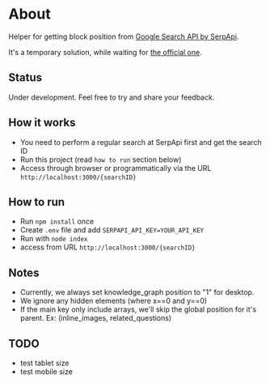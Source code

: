 # About
Helper for getting block position from [Google Search API by SerpApi](https://serpapi.com/search-api).

It's a temporary solution, while waiting for [the official one](https://github.com/serpapi/public-roadmap/issues/113).

## Status
Under development. Feel free to try and share your feedback.

## How it works
- You need to perform a regular search at SerpApi first and get the search ID
- Run this project (read `how to run` section below)
- Access through browser or programmatically via the URL `http://localhost:3000/{searchID}`


## How to run
- Run `npm install` once
- Create `.env` file and add `SERPAPI_API_KEY=YOUR_API_KEY`
- Run with `node index`
- access from URL `http://localhost:3000/{searchID}`

## Notes
- Currently, we always set knowledge_graph position to "1" for desktop.
- We ignore any hidden elements (where x==0 and y==0) 
- If the main key only include arrays, we'll skip the global position for it's parent. Ex: (inline_images, related_questions)

## TODO
- test tablet size
- test mobile size
